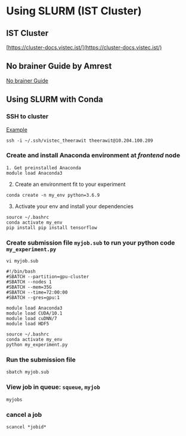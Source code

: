 #  Using SLURM (IST Cluster)


## IST Cluster
[https://cluster-docs.vistec.ist/](https://cluster-docs.vistec.ist/)

## No brainer Guide by Amrest
[No brainer Guide](https://amrestc.notion.site/No-brainer-Guide-to-SLURM-with-Python-based-program-with-Submit-It-49cd2585306b49f2805e475fa87e18ec)


## Using SLURM with Conda

### SSH to cluster
[Example](https://gist.github.com/topsecret-cs/6c36234c90def65e1754809e6092ddc2)
```console
ssh -i ~/.ssh/vistec_theerawit theerawit@10.204.100.209
```
### Create and install Anaconda environment at ***frontend*** node
```console
1. Get preinstalled Anaconda
module load Anaconda3
```
2. Create an environment fit to your experiment
```console
conda create -n my_env python=3.6.9
```
3. Activate your env and install your dependencies
```console
source ~/.bashrc
conda activate my_env
pip install pip install tensorflow
```
### Create submission file `myjob.sub` to run your python code `my_experiment.py`

```console
vi myjob.sub
```

```
#!/bin/bash
#SBATCH --partition=gpu-cluster
#SBATCH --nodes 1
#SBATCH --mem=35G
#SBATCH --time=72:00:00
#SBATCH --gres=gpu:1     

module load Anaconda3
module load CUDA/10.1
module load cuDNN/7
module load HDF5

source ~/.bashrc
conda activate my_env
python my_experiment.py
```

### Run the submission file
```console
sbatch myjob.sub
```

### View job in queue: `squeue`, `myjob`
```console
myjobs
```

### cancel a job
```console
scancel *jobid*
```

